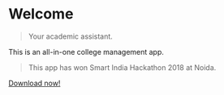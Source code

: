 # Welcome

> Your academic assistant.

This is an all-in-one college management app.

> This app has won Smart India Hackathon 2018 at Noida.

[Download now!](https://build.phonegap.com/apps/2640917)
